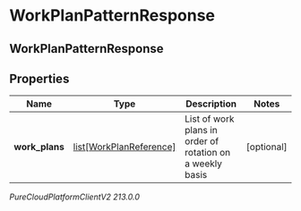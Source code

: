 # WorkPlanPatternResponse

## WorkPlanPatternResponse

## Properties

|Name | Type | Description | Notes|
|------------ | ------------- | ------------- | -------------|
| **work_plans** | [list[WorkPlanReference]](WorkPlanReference) | List of work plans in order of rotation on a weekly basis | [optional] |



_PureCloudPlatformClientV2 213.0.0_
